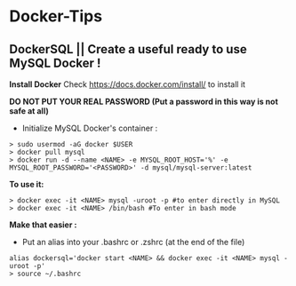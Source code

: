 # Docker-Tips

## DockerSQL || Create a useful ready to use MySQL Docker !

**Install Docker**
Check https://docs.docker.com/install/ to install it

**DO NOT PUT YOUR REAL PASSWORD (Put a password in this way is not safe at all)**
- Initialize MySQL Docker's container :
```
> sudo usermod -aG docker $USER
> docker pull mysql
> docker run -d --name <NAME> -e MYSQL_ROOT_HOST='%' -e MYSQL_ROOT_PASSWORD='<PASSWORD>' -d mysql/mysql-server:latest
```

**To use it:**
```
> docker exec -it <NAME> mysql -uroot -p #to enter directly in MySQL
> docker exec -it <NAME> /bin/bash #To enter in bash mode
```

**Make that easier :**
- Put an alias into your .bashrc or .zshrc (at the end of the file)
```
alias dockersql='docker start <NAME> && docker exec -it <NAME> mysql -uroot -p'
> source ~/.bashrc
```
